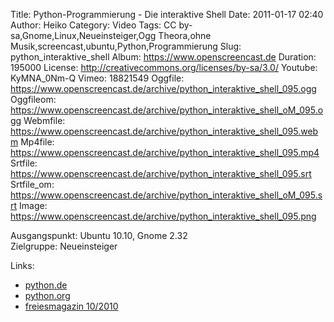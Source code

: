 Title: Python-Programmierung - Die interaktive Shell
Date: 2011-01-17 02:40
Author: Heiko
Category: Video
Tags: CC by-sa,Gnome,Linux,Neueinsteiger,Ogg Theora,ohne Musik,screencast,ubuntu,Python,Programmierung
Slug: python_interaktive_shell
Album: https://www.openscreencast.de
Duration: 195000
License: http://creativecommons.org/licenses/by-sa/3.0/
Youtube: KyMNA_0Nm-Q
Vimeo: 18821549
Oggfile: https://www.openscreencast.de/archive/python_interaktive_shell_095.ogg
Oggfileom: https://www.openscreencast.de/archive/python_interaktive_shell_oM_095.ogg
Webmfile: https://www.openscreencast.de/archive/python_interaktive_shell_095.webm
Mp4file: https://www.openscreencast.de/archive/python_interaktive_shell_095.mp4
Srtfile: https://www.openscreencast.de/archive/python_interaktive_shell_095.srt
Srtfile_om: https://www.openscreencast.de/archive/python_interaktive_shell_oM_095.srt
Image: https://www.openscreencast.de/archive/python_interaktive_shell_095.png

Ausgangspunkt: Ubuntu 10.10, Gnome 2.32  
Zielgruppe: Neueinsteiger  

Links:

  * [python.de](http://www.python.de)
  * [python.org](http://www.python.org)
  * [freiesmagazin 10/2010](http://www.freiesmagazin.de/freiesMagazin-2010-10)

